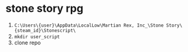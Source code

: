 # stone story rpg
1. `C:\Users\{user}\AppData\LocalLow\Martian Rex, Inc_\Stone Story\{steam_id}\Stonescript\`
2. `mkdir user_script`
3. clone repo
